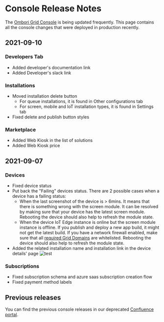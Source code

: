 # Console Release Notes
The [Ombori Grid Console](https://console.omborigrid.com) is being updated frequently. This page contains all the console changes that were deployed in production recently.

## 2021-09-10

### Developers Tab
- Added developer's documentation link
- Added Developer's slack link

### Installations
- Moved installation delete button
  - For queue installations, it is found in Other configurations tab
  - For screen, mobile and IoT installation types, it is found in Settings tab
- Fixed delete and publish button styles

### Marketplace
- Added Web Kiosk in the list of solutions
- Added Web Kiosk price

## 2021-09-07

### Devices
- Fixed device status
- Put back the "Failing" devices status. There are 2 possible cases when a device has a failing status:
  - When the last screenshot of the device is > 6mins. It means that there is something wrong with the screen module. It can be resolved by making sure that your device has the latest screen module. Rebooting the device should also help to refresh the module state.
  - When the device IoT Edge instance is online but the screen module instance is offline. If you publish and deploy a new app build, it might not get the latest build. If you have a network firewall enabled, make sure that all [required Grid Domains](/concepts/network-requirements) are whitelisted. Rebooting the device should also help to refresh the module state.
- Added the related installation name and installation link in the device details' page
  ![test](https://media.omborigrid.com/media/5cbac8a388e174147b878cdd/88891430-0ff2-11ec-8623-63e00804878d ":size=300")

### Subscriptions
- Fixed subscription schema and azure saas subscription creation flow
- Fixed payment method labels

## Previous releases
You can find the previous console releases in our deprecated [Confluence portal](https://ombori.atlassian.net/wiki/spaces/OAKB/pages/582057985/Grid+Console+Releases).